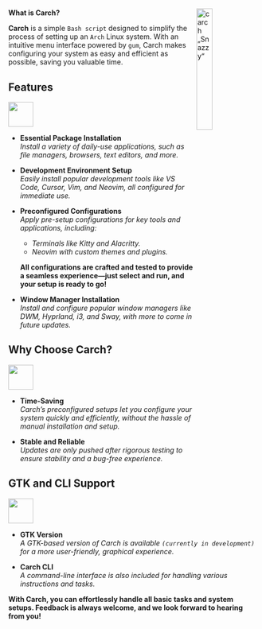 <h1></h1>

<img
  src="/package.png"
  alt="carch „Snazzy“"
  width="25%"
  align="right"
 />

**What is Carch?**

**Carch** is a simple `Bash script` designed to simplify the process of setting up an `Arch` Linux system. With an intuitive menu interface powered by `gum`, Carch makes configuring your system as easy and efficient as possible, saving you valuable time.  


## Features
<img src="https://img.icons8.com/?size=80&id=vSx5PNyFqTTo&format=png" width="50" /> 

- **Essential Package Installation**  
  *Install a variety of daily-use applications, such as file managers, browsers, text editors, and more.*  

- **Development Environment Setup**  
  *Easily install popular development tools like VS Code, Cursor, Vim, and Neovim, all configured for immediate use.*  

- **Preconfigured Configurations**  
  *Apply pre-setup configurations for key tools and applications, including:*  
  
  - *Terminals like Kitty and Alacritty.*  
  - *Neovim with custom themes and plugins.*  
  

  **All configurations are crafted and tested to provide a seamless experience—just select and run, and your setup is ready to go!**

- **Window Manager Installation**  
  *Install and configure popular window managers like DWM, Hyprland, i3, and Sway, with more to come in future updates.*  

## Why Choose Carch?
<img src="https://img.icons8.com/?size=80&id=111409&format=png" width="50" />

- **Time-Saving**  
  *Carch’s preconfigured setups let you configure your system quickly and efficiently, without the hassle of manual installation and setup.*

- **Stable and Reliable**  
  *Updates are only pushed after rigorous testing to ensure stability and a bug-free experience.*  

## GTK and CLI Support 
<img src="https://img.icons8.com/?size=80&id=114423&format=png" width="50" />

- **GTK Version**  
  *A GTK-based version of Carch is available `(currently in development)` for a more user-friendly, graphical experience.*  

- **Carch CLI**  
  *A command-line interface is also included for handling various instructions and tasks.*  

**With Carch, you can effortlessly handle all basic tasks and system setups. Feedback is always welcome, and we look forward to hearing from you!**


